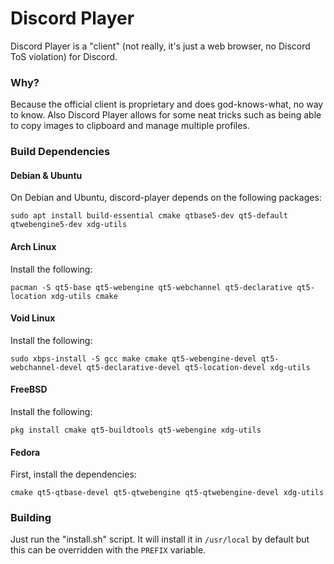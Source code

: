 Discord Player
======

Discord Player is a "client" (not really, it's just a web browser, no Discord ToS
violation) for Discord.

### Why?

Because the official client is proprietary and does god-knows-what, no way to know.
Also Discord Player allows for some neat tricks such as being able to copy images
to clipboard and manage multiple profiles.

### Build Dependencies

#### Debian & Ubuntu

On Debian and Ubuntu, discord-player depends on the following packages:

`sudo apt install build-essential cmake qtbase5-dev qt5-default qtwebengine5-dev xdg-utils`

#### Arch Linux

Install the following:

`pacman -S qt5-base qt5-webengine qt5-webchannel qt5-declarative qt5-location xdg-utils cmake`

#### Void Linux

Install the following:

`sudo xbps-install -S gcc make cmake qt5-webengine-devel qt5-webchannel-devel qt5-declarative-devel qt5-location-devel xdg-utils`

#### FreeBSD

Install the following:

`pkg install cmake qt5-buildtools qt5-webengine xdg-utils`

#### Fedora

First, install the dependencies:

`cmake qt5-qtbase-devel qt5-qtwebengine qt5-qtwebengine-devel xdg-utils`

### Building

Just run the "install.sh" script. It will install it in `/usr/local` by default
but this can be overridden with the `PREFIX` variable.
